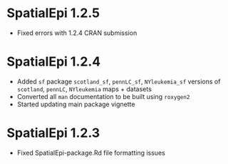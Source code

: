 # SpatialEpi 1.2.5

* Fixed errors with 1.2.4 CRAN submission


# SpatialEpi 1.2.4

* Added `sf` package `scotland_sf`, `pennLC_sf`, `NYleukemia_sf` versions of 
`scotland`, `pennLC`, `NYleukemia` maps + datasets
* Converted all `man` documentation to be built using `roxygen2`
* Started updating main package vignette


# SpatialEpi 1.2.3

* Fixed SpatialEpi-package.Rd file formatting issues